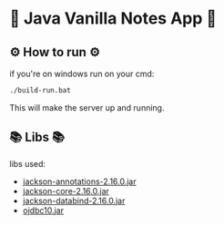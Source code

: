 # 📝 Java Vanilla Notes App 📝

## ⚙️ How to run ⚙️
if you're on windows run on your cmd:
```sh
./build-run.bat
```
This will make the server up and running.

## 📚 Libs 📚
libs used:
- [jackson-annotations-2.16.0.jar](https://repo1.maven.org/maven2/com/fasterxml/jackson/core/jackson-annotations/2.16.0/jackson-annotations-2.16.0.jar)
- [jackson-core-2.16.0.jar](https://repo1.maven.org/maven2/com/fasterxml/jackson/core/jackson-core/2.16.0/jackson-core-2.16.0.jar)
- [jackson-databind-2.16.0.jar](https://repo1.maven.org/maven2/com/fasterxml/jackson/core/jackson-databind/2.16.0/jackson-databind-2.16.0.jar)
- [ojdbc10.jar](https://download.oracle.com/otn-pub/otn_software/jdbc/1921/ojdbc10.jar)